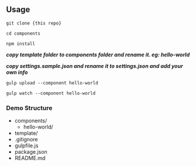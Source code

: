 ## Usage

`git clone {this repo}`

`cd components`

`npm install`

***copy template folder to components folder and rename it. eg: hello-world***

***copy settings.sample.json and rename it to settings.json and add your own info***

`gulp upload --component hello-world`

`gulp watch --component hello-world`

### Demo Structure
    
 - components/
    - hello-world/
 - template/
 - .gitignore
 - gulpfile.js
 - package.json
 - README.md